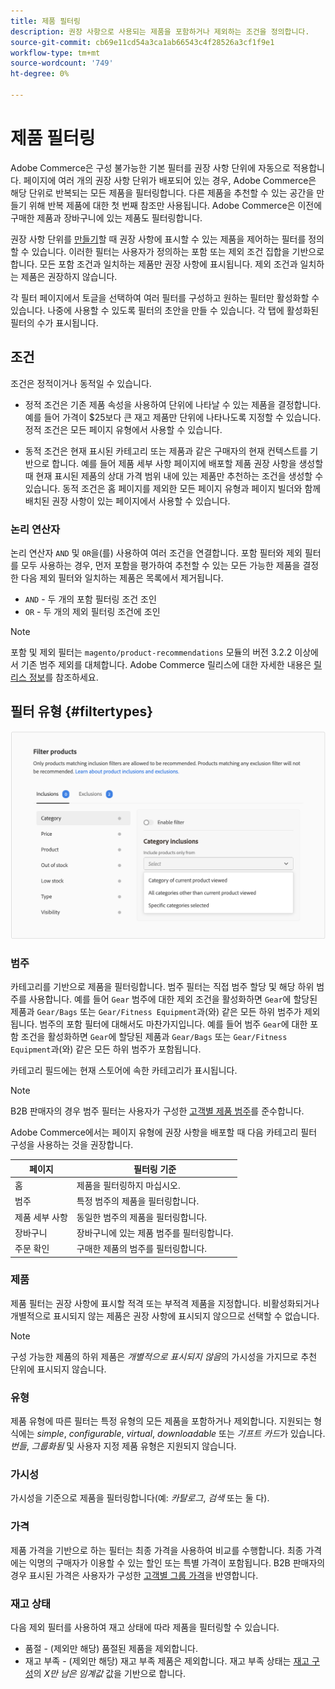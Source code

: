 ```yaml
---
title: 제품 필터링
description: 권장 사항으로 사용되는 제품을 포함하거나 제외하는 조건을 정의합니다.
source-git-commit: cb69e11cd54a3ca1ab66543c4f28526a3cf1f9e1
workflow-type: tm+mt
source-wordcount: '749'
ht-degree: 0%

---
```


# 제품 필터링

Adobe Commerce은 구성 불가능한 기본 필터를 권장 사항 단위에 자동으로 적용합니다. 페이지에 여러 개의 권장 사항 단위가 배포되어 있는 경우, Adobe Commerce은 해당 단위로 반복되는 모든 제품을 필터링합니다. 다른 제품을 추천할 수 있는 공간을 만들기 위해 반복 제품에 대한 첫 번째 참조만 사용됩니다. Adobe Commerce은 이전에 구매한 제품과 장바구니에 있는 제품도 필터링합니다.

권장 사항 단위를 [만들기](create.md)할 때 권장 사항에 표시할 수 있는 제품을 제어하는 필터를 정의할 수 있습니다. 이러한 필터는 사용자가 정의하는 포함 또는 제외 조건 집합을 기반으로 합니다. 모든 포함 조건과 일치하는 제품만 권장 사항에 표시됩니다. 제외 조건과 일치하는 제품은 권장하지 않습니다.

각 필터 페이지에서 토글을 선택하여 여러 필터를 구성하고 원하는 필터만 활성화할 수 있습니다. 나중에 사용할 수 있도록 필터의 초안을 만들 수 있습니다. 각 탭에 활성화된 필터의 수가 표시됩니다.

## 조건

조건은 정적이거나 동적일 수 있습니다.

- 정적 조건은 기존 제품 속성을 사용하여 단위에 나타날 수 있는 제품을 결정합니다. 예를 들어 가격이 $25보다 큰 재고 제품만 단위에 나타나도록 지정할 수 있습니다. 정적 조건은 모든 페이지 유형에서 사용할 수 있습니다.

- 동적 조건은 현재 표시된 카테고리 또는 제품과 같은 구매자의 현재 컨텍스트를 기반으로 합니다. 예를 들어 제품 세부 사항 페이지에 배포할 제품 권장 사항을 생성할 때 현재 표시된 제품의 상대 가격 범위 내에 있는 제품만 추천하는 조건을 생성할 수 있습니다. 동적 조건은 홈 페이지를 제외한 모든 페이지 유형과 페이지 빌더와 함께 배치된 권장 사항이 있는 페이지에서 사용할 수 있습니다.

### 논리 연산자

논리 연산자 `AND` 및 `OR`을(를) 사용하여 여러 조건을 연결합니다. 포함 필터와 제외 필터를 모두 사용하는 경우, 먼저 포함을 평가하여 추천할 수 있는 모든 가능한 제품을 결정한 다음 제외 필터와 일치하는 제품은 목록에서 제거됩니다.

- `AND` - 두 개의 포함 필터링 조건 조인
- `OR` - 두 개의 제외 필터링 조건에 조인

>[!NOTE]
>
> 포함 및 제외 필터는 `magento/product-recommendations` 모듈의 버전 3.2.2 이상에서 기존 범주 제외를 대체합니다. Adobe Commerce 릴리스에 대한 자세한 내용은 [릴리스 정보](release-notes.md)를 참조하세요.

## 필터 유형 {#filtertypes}

![필터](assets/rec-conditions.png)

### 범주

카테고리를 기반으로 제품을 필터링합니다. 범주 필터는 직접 범주 할당 및 해당 하위 범주를 사용합니다. 예를 들어 `Gear` 범주에 대한 제외 조건을 활성화하면 `Gear`에 할당된 제품과 `Gear/Bags` 또는 `Gear/Fitness Equipment`과(와) 같은 모든 하위 범주가 제외됩니다. 범주의 포함 필터에 대해서도 마찬가지입니다. 예를 들어 범주 `Gear`에 대한 포함 조건을 활성화하면 `Gear`에 할당된 제품과 `Gear/Bags` 또는 `Gear/Fitness Equipment`과(와) 같은 모든 하위 범주가 포함됩니다.

카테고리 필드에는 현재 스토어에 속한 카테고리가 표시됩니다.

>[!NOTE]
>
>B2B 판매자의 경우 범주 필터는 사용자가 구성한 [고객별 제품 범주](https://experienceleague.adobe.com/docs/commerce-admin/catalog/categories/category-permissions.html)를 준수합니다.

Adobe Commerce에서는 페이지 유형에 권장 사항을 배포할 때 다음 카테고리 필터 구성을 사용하는 것을 권장합니다.

| 페이지 | 필터링 기준 |
|---|---|
| 홈 | 제품을 필터링하지 마십시오. |
| 범주 | 특정 범주의 제품을 필터링합니다. |
| 제품 세부 사항 | 동일한 범주의 제품을 필터링합니다. |
| 장바구니 | 장바구니에 있는 제품 범주를 필터링합니다. |
| 주문 확인 | 구매한 제품의 범주를 필터링합니다. |

### 제품

제품 필터는 권장 사항에 표시할 적격 또는 부적격 제품을 지정합니다. 비활성화되거나 개별적으로 표시되지 않는 제품은 권장 사항에 표시되지 않으므로 선택할 수 없습니다.

>[!NOTE]
>
>구성 가능한 제품의 하위 제품은 _개별적으로 표시되지 않음_&#x200B;의 가시성을 가지므로 추천 단위에 표시되지 않습니다.

### 유형

제품 유형에 따른 필터는 특정 유형의 모든 제품을 포함하거나 제외합니다. 지원되는 형식에는 _simple_, _configurable_, _virtual_, _downloadable_ 또는 _기프트 카드_&#x200B;가 있습니다. _번들_, _그룹화됨_ 및 사용자 지정 제품 유형은 지원되지 않습니다.

### 가시성

가시성을 기준으로 제품을 필터링합니다(예: _카탈로그_, _검색_ 또는 둘 다).

### 가격

제품 가격을 기반으로 하는 필터는 최종 가격을 사용하여 비교를 수행합니다. 최종 가격에는 익명의 구매자가 이용할 수 있는 할인 또는 특별 가격이 포함됩니다. B2B 판매자의 경우 표시된 가격은 사용자가 구성한 [고객별 그룹 가격](https://experienceleague.adobe.com/docs/commerce-admin/catalog/products/pricing/pricing-advanced.html)을 반영합니다.

### 재고 상태

다음 제외 필터를 사용하여 재고 상태에 따라 제품을 필터링할 수 있습니다.

- 품절 - (제외만 해당) 품절된 제품을 제외합니다.
- 재고 부족 - (제외만 해당) 재고 부족 제품은 제외합니다. 재고 부족 상태는 [재고 구성](https://experienceleague.adobe.com/docs/commerce-admin/config/catalog/inventory.html)의 _X만 남은 임계값_ 값을 기반으로 합니다.
